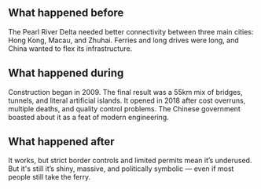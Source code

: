 ## What happened before
The Pearl River Delta needed better connectivity between three main cities: Hong Kong, Macau, and Zhuhai. Ferries and long drives were long, and China wanted to flex its infrastructure.

## What happened during
Construction began in 2009. The final result was a 55km mix of bridges, tunnels, and literal artificial islands. It opened in 2018 after cost overruns, multiple deaths, and quality control problems. The Chinese government boasted about it as a feat of modern engineering.

## What happened after
It works, but strict border controls and limited permits mean it’s underused. But it's still it’s shiny, massive, and politically symbolic — even if most people still take the ferry.
